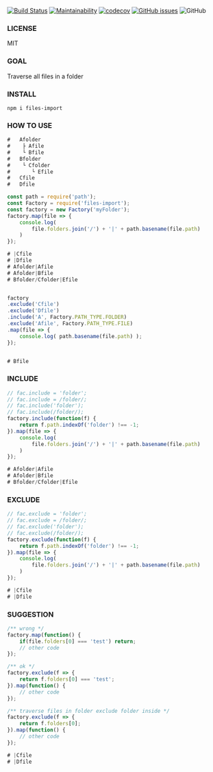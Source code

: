 
[![Build Status](https://www.travis-ci.org/uccu/files-import.svg?branch=master)](https://www.travis-ci.org/uccu/files-import)
[![Maintainability](https://api.codeclimate.com/v1/badges/ee3a1bd63688f36b0074/maintainability)](https://codeclimate.com/github/uccu/files-import/maintainability)
[![codecov](https://codecov.io/gh/uccu/files-import/branch/master/graph/badge.svg)](https://codecov.io/gh/uccu/files-import)
[![GitHub issues](https://img.shields.io/github/issues/uccu/files-import)](https://github.com/uccu/files-import/issues)
![GitHub](https://img.shields.io/github/license/uccu/files-import)

### LICENSE
MIT

### GOAL
Traverse all files in a folder

### INSTALL
```javscript
npm i files-import
```

### HOW TO USE
```javascript
#   Afolder
#    ├ Afile
#    └ Bfile
#   Bfolder
#    └ Cfolder
#       └ Efile
#   Cfile
#   Dfile

const path = require('path');
const Factory = require('files-import');
const factory = new Factory('myFolder');
factory.map(file => {
    console.log(
        file.folders.join('/') + '|' + path.basename(file.path)
    )
});

# |Cfile
# |Dfile
# Afolder|Afile
# Afolder|Bfile
# Bfolder/Cfolder|Efile


factory
.exclude('Cfile')
.exclude('Dfile')
.include('A', Factory.PATH_TYPE.FOLDER)
.exclude('Afile', Factory.PATH_TYPE.FILE)
.map(file => {
    console.log( path.basename(file.path) );
});


# Bfile
```


### INCLUDE
```javascript
// fac.include = 'folder';
// fac.include = /folder/;
// fac.include('folder');
// fac.include(/folder/);
factory.include(function(f) {
    return f.path.indexOf('folder') !== -1;
}).map(file => {
    console.log(
        file.folders.join('/') + '|' + path.basename(file.path)
    )
});

# Afolder|Afile
# Afolder|Bfile
# Bfolder/Cfolder|Efile
```

### EXCLUDE
```javascript
// fac.exclude = 'folder';
// fac.exclude = /folder/;
// fac.exclude('folder');
// fac.exclude(/folder/);
factory.exclude(function(f) {
    return f.path.indexOf('folder') !== -1;
}).map(file => {
    console.log(
        file.folders.join('/') + '|' + path.basename(file.path)
    )
});

# |Cfile
# |Dfile
```

### SUGGESTION
```javascript
/** wrong */
factory.map(function() {
    if(file.folders[0] === 'test') return;
    // other code
});

/** ok */
factory.exclude(f => {
    return f.folders[0] === 'test';
}).map(function() {
    // other code
});

/** traverse files in folder exclude folder inside */
factory.exclude(f => {
    return f.folders[0];
}).map(function() {
    // other code
});

# |Cfile
# |Dfile
```

